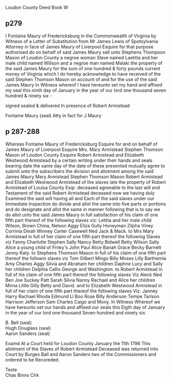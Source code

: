 Loudon County Deed Book W

## p279

I Fontaine Maury of Fredericksburg in the Commonwealth of Virginia by Witness of a Letter of Substitution from Mr James Lewis of Spotsylvania Attorney in face of James Maury of Liverpool Esquire for that purpose authorised do on behalf of said James Maury sell unto Stephens Thompson Mason of Loudon County a negroe woman Slave named Laetitia and her male child named Willson and a negroe man named Malaki the property of the said James Maury for the sum of one hundred & forty pounds current money of Virginia which I do hereby acknowledge to have received of the said Stephen Thomson Mason on account of and for the use of the said James Maury In Witness whereof I have hereunto set my hand and affixed my seal this ninth day of January in the year of our lord one thousand seven hundred & ninety six - 

signed sealed & delivered In presence of Robert Armistead

Fontaine Maury (seal) Atty in fact for J Maury

## p 287-288

Whereas Fontaine Maury of Fredericksburg Esquire for and on behalf of James Maury of Liverpool Esquire Mrs. Mary Armistead Stephen Thomson Mason of Loudon County Esquire Robert Armistead and Elizabeth Westwood Armistead by a certain writing under their hands and seals bearing date the same day of the date of these presented mutually agree to submit unto the subscribers the division and allotment among the said James Maury Mary Armistead Stephen Thomson Mason Robert Armistead and Elizabeth Westwood Armistead of the slaves late the property of Robert Armistead of Louisa County Esqr. deceased agreeable to the last will and Testament of the said Robert Armistead deceased now we having duly Examined the said will having all and Each of the said slaves under our Immediate Inspection do divide and allot the same into five parts or portions and do designate and allot the same in manner following that is to say we do allot unto the said James Maury in full satisfaction of his claim of one fifth part thereof of the following slaves viz: Letitia and her male child Wilson, Brown China, Nelson Aggy Eliza Gully Honeyman Zilpha Viney Corrinia Dinah Winney Carter Casewell Ned Jack & Mack. to Mrs Mary Armistead in full of her claim of one fifth part thereof the following Slaves viz Fanny Charlotte Stephen Sally Nancy Betty Bidwell Betty Wilson Sally Alice a young child of Frnky's John Paul Alice Banah Grace Becky Barnett Jenny Katy. to Stephens Thomson Mason in full of his claim of one fifth part thereof the followin slaves viz Tom Gilbert Mingo Billy Moses Lilly Barthemia Amy Charles Aggy Silvia and Abraham her children Daphne Lucy and Sally her children Delphia Callis George and Washington. to Robert Armistead in full of his claim of one fifth part thereof the following slaves Viz Aleck Ned Ben Joe Suckey Patt Sarah Silvia Nanny Rachael and Alice her children Mirna Little Gilly Betty and David. and to Elizabeth Westwood Armistead in full of her claim of one fifth part thereof the following slaves Viz. Janney Harry Rachael Rhoda Edmund Ll Boo Rose Billy Anderson Tempe Tarlson Harrison Jefferson Sam Charles Caigo and Mony. In Witness Whereof we have hereunto set our hands and affixed our seals this Eigth day of January in the year of our lord one thousand Seven hundred and ninety six.

B. Bell (seal)  
Hugh Douglass (seal)  
Aaron Sanders (seal)  

Examd At a Court held for Loudon County January the 11th 1796 This allotment of the Slaves of Robert Armistead Deceased was returned into Court by Burges Ball and Aaron Sanders two of the Commissioners and ordered to be Recoreded.

Teste  
Chas Binns Clrk 